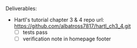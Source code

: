 Deliverables:
- Hartl's tutorial chapter 3 & 4 repo url: https://github.com/albatross7817/hartl_ch3_4.git
  - [ ] tests pass
  - [ ] verification note in homepage footer
